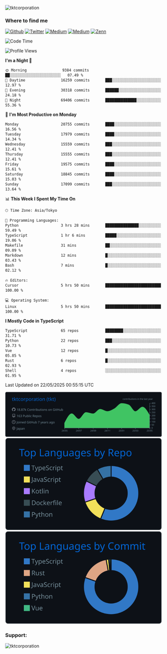 <p align="left"> <img src="https://komarev.com/ghpvc/?username=tktcorporation&label=Profile%20views&color=0e75b6&style=flat" alt="tktcorporation" /> </p>

<h3>Where to find me</h3>
<p>
<a href="https://github.com/tktcorporation" target="_blank"><img alt="Github" src="https://img.shields.io/badge/GitHub-%2312100E.svg?&style=for-the-badge&logo=Github&logoColor=white" /></a>
<a href="https://twitter.com/tktcorporation" target="_blank"><img alt="Twitter" src="https://img.shields.io/badge/twitter-%231DA1F2.svg?&style=for-the-badge&logo=twitter&logoColor=white" /></a>
<a href="https://www.linkedin.com/in/tktcorporation" target="_blank"><img alt="Medium" src="https://img.shields.io/badge/linkdin-0a66c2.svg?&style=for-the-badge&logo=linkedin&logoColor=white" /></a>
<a href="https://qiita.com/tktcorporation" target="_blank"><img alt="Medium" src="https://img.shields.io/badge/qiita-55C500.svg?&style=for-the-badge&logo=qiita&logoColor=white" /></a>
<a href="https://zenn.dev/tktcorporation" target="_blank"><img alt="Zenn" src="https://img.shields.io/badge/Zenn-3EA8FF.svg?&style=for-the-badge&logo=Zenn&logoColor=white" /></a>
</p>
  
<!--START_SECTION:waka-->
![Code Time](http://img.shields.io/badge/Code%20Time-2%2C385%20hrs%2057%20mins-blue)

![Profile Views](http://img.shields.io/badge/Profile%20Views-0-blue)

**I'm a Night 🦉** 

```text
🌞 Morning                9384 commits        ██░░░░░░░░░░░░░░░░░░░░░░░   07.49 % 
🌆 Daytime                16259 commits       ███░░░░░░░░░░░░░░░░░░░░░░   12.97 % 
🌃 Evening                30318 commits       ██████░░░░░░░░░░░░░░░░░░░   24.18 % 
🌙 Night                  69406 commits       ██████████████░░░░░░░░░░░   55.36 % 
```
📅 **I'm Most Productive on Monday** 

```text
Monday                   20755 commits       ████░░░░░░░░░░░░░░░░░░░░░   16.56 % 
Tuesday                  17979 commits       ████░░░░░░░░░░░░░░░░░░░░░   14.34 % 
Wednesday                15559 commits       ███░░░░░░░░░░░░░░░░░░░░░░   12.41 % 
Thursday                 15555 commits       ███░░░░░░░░░░░░░░░░░░░░░░   12.41 % 
Friday                   19575 commits       ████░░░░░░░░░░░░░░░░░░░░░   15.61 % 
Saturday                 18845 commits       ████░░░░░░░░░░░░░░░░░░░░░   15.03 % 
Sunday                   17099 commits       ███░░░░░░░░░░░░░░░░░░░░░░   13.64 % 
```


📊 **This Week I Spent My Time On** 

```text
🕑︎ Time Zone: Asia/Tokyo

💬 Programming Languages: 
Python                   3 hrs 28 mins       ███████████████░░░░░░░░░░   59.49 % 
TypeScript               1 hr 6 mins         █████░░░░░░░░░░░░░░░░░░░░   19.06 % 
Makefile                 31 mins             ██░░░░░░░░░░░░░░░░░░░░░░░   09.09 % 
Markdown                 12 mins             █░░░░░░░░░░░░░░░░░░░░░░░░   03.43 % 
Bash                     7 mins              █░░░░░░░░░░░░░░░░░░░░░░░░   02.12 % 

🔥 Editors: 
Cursor                   5 hrs 50 mins       █████████████████████████   100.00 % 

💻 Operating System: 
Linux                    5 hrs 50 mins       █████████████████████████   100.00 % 
```

**I Mostly Code in TypeScript** 

```text
TypeScript               65 repos            ████████░░░░░░░░░░░░░░░░░   31.71 % 
Python                   22 repos            ███░░░░░░░░░░░░░░░░░░░░░░   10.73 % 
Vue                      12 repos            █░░░░░░░░░░░░░░░░░░░░░░░░   05.85 % 
Rust                     6 repos             █░░░░░░░░░░░░░░░░░░░░░░░░   02.93 % 
Shell                    4 repos             ░░░░░░░░░░░░░░░░░░░░░░░░░   01.95 % 
```




 Last Updated on 22/05/2025 00:55:15 UTC
<!--END_SECTION:waka-->

[![](https://raw.githubusercontent.com/tktcorporation/tktcorporation/master/profile-summary-card-output/github_dark/0-profile-details.svg)](https://github.com/vn7n24fzkq/github-profile-summary-cards)
[![](https://raw.githubusercontent.com/tktcorporation/tktcorporation/master/profile-summary-card-output/github_dark/1-repos-per-language.svg)](https://github.com/vn7n24fzkq/github-profile-summary-cards) [![](https://raw.githubusercontent.com/tktcorporation/tktcorporation/master/profile-summary-card-output/github_dark/2-most-commit-language.svg)](https://github.com/vn7n24fzkq/github-profile-summary-cards)

<h3 align="left">Support:</h3>
<p><a href="https://www.buymeacoffee.com/tktcorporation"> <img align="left" src="https://cdn.buymeacoffee.com/buttons/v2/default-yellow.png" height="50" width="210" alt="tktcorporation" /></a></p><br><br>
